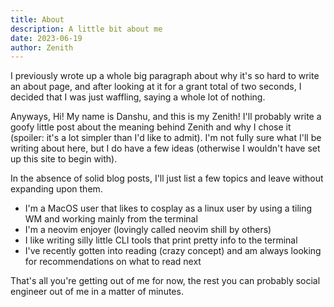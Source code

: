 ```yaml
---
title: About
description: A little bit about me
date: 2023-06-19
author: Zenith
---
```


I previously wrote up a whole big paragraph about why it's so hard to write an about page, and after looking at it for a grant total of two seconds, I decided that I was just waffling, saying a whole lot of nothing. 

Anyways, Hi! My name is Danshu, and this is my Zenith! I'll probably write a goofy little post about the meaning behind Zenith and why I chose it (spoiler: it's a lot simpler than I'd like to admit). I'm not fully sure what I'll be writing about here, but I do have a few ideas (otherwise I wouldn't have set up this site to begin with). 

In the absence of solid blog posts, I'll just list a few topics and leave without expanding upon them.

- I'm a MacOS user that likes to cosplay as a linux user by using a tiling WM and working mainly from the terminal
- I'm a neovim enjoyer (lovingly called neovim shill by others) 
- I like writing silly little CLI tools that print pretty info to the terminal
- I've recently gotten into reading (crazy concept) and am always looking for recommendations on what to read next

That's all you're getting out of me for now, the rest you can probably social engineer out of me in a matter of minutes.
